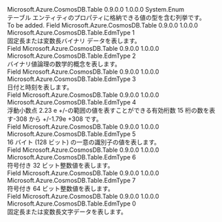 <Type Name="EdmType" FullName="Microsoft.Azure.CosmosDB.Table.EdmType">
  <TypeSignature Language="C#" Value="public enum EdmType" />
  <TypeSignature Language="ILAsm" Value=".class public auto ansi sealed EdmType extends System.Enum" />
  <TypeSignature Language="DocId" Value="T:Microsoft.Azure.CosmosDB.Table.EdmType" />
  <TypeSignature Language="VB.NET" Value="Public Enum EdmType" />
  <TypeSignature Language="F#" Value="type EdmType = " />
  <AssemblyInfo>
    <AssemblyName>Microsoft.Azure.CosmosDB.Table</AssemblyName>
    <AssemblyVersion>0.9.0.0</AssemblyVersion>
    <AssemblyVersion>1.0.0.0</AssemblyVersion>
  </AssemblyInfo>
  <Base>
    <BaseTypeName>System.Enum</BaseTypeName>
  </Base>
  <Docs>
    <summary>
            テーブル エンティティのプロパティに格納できる値の型を含む列挙です。
            </summary>
    <remarks>To be added.</remarks>
  </Docs>
  <Members>
    <Member MemberName="Binary">
      <MemberSignature Language="C#" Value="Binary" />
      <MemberSignature Language="ILAsm" Value=".field public static literal valuetype Microsoft.Azure.CosmosDB.Table.EdmType Binary = int32(1)" />
      <MemberSignature Language="DocId" Value="F:Microsoft.Azure.CosmosDB.Table.EdmType.Binary" />
      <MemberSignature Language="VB.NET" Value="Binary" />
      <MemberSignature Language="F#" Value="Binary = 1" Usage="Microsoft.Azure.CosmosDB.Table.EdmType.Binary" />
      <MemberType>Field</MemberType>
      <AssemblyInfo>
        <AssemblyName>Microsoft.Azure.CosmosDB.Table</AssemblyName>
        <AssemblyVersion>0.9.0.0</AssemblyVersion>
        <AssemblyVersion>1.0.0.0</AssemblyVersion>
      </AssemblyInfo>
      <ReturnValue>
        <ReturnType>Microsoft.Azure.CosmosDB.Table.EdmType</ReturnType>
      </ReturnValue>
      <MemberValue>1</MemberValue>
      <Docs>
        <summary>
            固定長または変数長バイナリ データを表します。
            </summary>
      </Docs>
    </Member>
    <Member MemberName="Boolean">
      <MemberSignature Language="C#" Value="Boolean" />
      <MemberSignature Language="ILAsm" Value=".field public static literal valuetype Microsoft.Azure.CosmosDB.Table.EdmType Boolean = int32(2)" />
      <MemberSignature Language="DocId" Value="F:Microsoft.Azure.CosmosDB.Table.EdmType.Boolean" />
      <MemberSignature Language="VB.NET" Value="Boolean" />
      <MemberSignature Language="F#" Value="Boolean = 2" Usage="Microsoft.Azure.CosmosDB.Table.EdmType.Boolean" />
      <MemberType>Field</MemberType>
      <AssemblyInfo>
        <AssemblyName>Microsoft.Azure.CosmosDB.Table</AssemblyName>
        <AssemblyVersion>0.9.0.0</AssemblyVersion>
        <AssemblyVersion>1.0.0.0</AssemblyVersion>
      </AssemblyInfo>
      <ReturnValue>
        <ReturnType>Microsoft.Azure.CosmosDB.Table.EdmType</ReturnType>
      </ReturnValue>
      <MemberValue>2</MemberValue>
      <Docs>
        <summary>
            バイナリ値論理の数学的概念を表します。
            </summary>
      </Docs>
    </Member>
    <Member MemberName="DateTime">
      <MemberSignature Language="C#" Value="DateTime" />
      <MemberSignature Language="ILAsm" Value=".field public static literal valuetype Microsoft.Azure.CosmosDB.Table.EdmType DateTime = int32(3)" />
      <MemberSignature Language="DocId" Value="F:Microsoft.Azure.CosmosDB.Table.EdmType.DateTime" />
      <MemberSignature Language="VB.NET" Value="DateTime" />
      <MemberSignature Language="F#" Value="DateTime = 3" Usage="Microsoft.Azure.CosmosDB.Table.EdmType.DateTime" />
      <MemberType>Field</MemberType>
      <AssemblyInfo>
        <AssemblyName>Microsoft.Azure.CosmosDB.Table</AssemblyName>
        <AssemblyVersion>0.9.0.0</AssemblyVersion>
        <AssemblyVersion>1.0.0.0</AssemblyVersion>
      </AssemblyInfo>
      <ReturnValue>
        <ReturnType>Microsoft.Azure.CosmosDB.Table.EdmType</ReturnType>
      </ReturnValue>
      <MemberValue>3</MemberValue>
      <Docs>
        <summary>
            日付と時刻を表します。
            </summary>
      </Docs>
    </Member>
    <Member MemberName="Double">
      <MemberSignature Language="C#" Value="Double" />
      <MemberSignature Language="ILAsm" Value=".field public static literal valuetype Microsoft.Azure.CosmosDB.Table.EdmType Double = int32(4)" />
      <MemberSignature Language="DocId" Value="F:Microsoft.Azure.CosmosDB.Table.EdmType.Double" />
      <MemberSignature Language="VB.NET" Value="Double" />
      <MemberSignature Language="F#" Value="Double = 4" Usage="Microsoft.Azure.CosmosDB.Table.EdmType.Double" />
      <MemberType>Field</MemberType>
      <AssemblyInfo>
        <AssemblyName>Microsoft.Azure.CosmosDB.Table</AssemblyName>
        <AssemblyVersion>0.9.0.0</AssemblyVersion>
        <AssemblyVersion>1.0.0.0</AssemblyVersion>
      </AssemblyInfo>
      <ReturnValue>
        <ReturnType>Microsoft.Azure.CosmosDB.Table.EdmType</ReturnType>
      </ReturnValue>
      <MemberValue>4</MemberValue>
      <Docs>
        <summary>
            浮動小数点 2.23 e +/-の範囲の値を表すことができる有効桁数 15 桁の数を表す-308 から +/-1.79e +308 です。
            </summary>
      </Docs>
    </Member>
    <Member MemberName="Guid">
      <MemberSignature Language="C#" Value="Guid" />
      <MemberSignature Language="ILAsm" Value=".field public static literal valuetype Microsoft.Azure.CosmosDB.Table.EdmType Guid = int32(5)" />
      <MemberSignature Language="DocId" Value="F:Microsoft.Azure.CosmosDB.Table.EdmType.Guid" />
      <MemberSignature Language="VB.NET" Value="Guid" />
      <MemberSignature Language="F#" Value="Guid = 5" Usage="Microsoft.Azure.CosmosDB.Table.EdmType.Guid" />
      <MemberType>Field</MemberType>
      <AssemblyInfo>
        <AssemblyName>Microsoft.Azure.CosmosDB.Table</AssemblyName>
        <AssemblyVersion>0.9.0.0</AssemblyVersion>
        <AssemblyVersion>1.0.0.0</AssemblyVersion>
      </AssemblyInfo>
      <ReturnValue>
        <ReturnType>Microsoft.Azure.CosmosDB.Table.EdmType</ReturnType>
      </ReturnValue>
      <MemberValue>5</MemberValue>
      <Docs>
        <summary>
            16 バイト (128 ビット) の一意の識別子の値を表します。
            </summary>
      </Docs>
    </Member>
    <Member MemberName="Int32">
      <MemberSignature Language="C#" Value="Int32" />
      <MemberSignature Language="ILAsm" Value=".field public static literal valuetype Microsoft.Azure.CosmosDB.Table.EdmType Int32 = int32(6)" />
      <MemberSignature Language="DocId" Value="F:Microsoft.Azure.CosmosDB.Table.EdmType.Int32" />
      <MemberSignature Language="VB.NET" Value="Int32" />
      <MemberSignature Language="F#" Value="Int32 = 6" Usage="Microsoft.Azure.CosmosDB.Table.EdmType.Int32" />
      <MemberType>Field</MemberType>
      <AssemblyInfo>
        <AssemblyName>Microsoft.Azure.CosmosDB.Table</AssemblyName>
        <AssemblyVersion>0.9.0.0</AssemblyVersion>
        <AssemblyVersion>1.0.0.0</AssemblyVersion>
      </AssemblyInfo>
      <ReturnValue>
        <ReturnType>Microsoft.Azure.CosmosDB.Table.EdmType</ReturnType>
      </ReturnValue>
      <MemberValue>6</MemberValue>
      <Docs>
        <summary>
            符号付き 32 ビット整数値を表します。
            </summary>
      </Docs>
    </Member>
    <Member MemberName="Int64">
      <MemberSignature Language="C#" Value="Int64" />
      <MemberSignature Language="ILAsm" Value=".field public static literal valuetype Microsoft.Azure.CosmosDB.Table.EdmType Int64 = int32(7)" />
      <MemberSignature Language="DocId" Value="F:Microsoft.Azure.CosmosDB.Table.EdmType.Int64" />
      <MemberSignature Language="VB.NET" Value="Int64" />
      <MemberSignature Language="F#" Value="Int64 = 7" Usage="Microsoft.Azure.CosmosDB.Table.EdmType.Int64" />
      <MemberType>Field</MemberType>
      <AssemblyInfo>
        <AssemblyName>Microsoft.Azure.CosmosDB.Table</AssemblyName>
        <AssemblyVersion>0.9.0.0</AssemblyVersion>
        <AssemblyVersion>1.0.0.0</AssemblyVersion>
      </AssemblyInfo>
      <ReturnValue>
        <ReturnType>Microsoft.Azure.CosmosDB.Table.EdmType</ReturnType>
      </ReturnValue>
      <MemberValue>7</MemberValue>
      <Docs>
        <summary>
            符号付き 64 ビット整数値を表します。
            </summary>
      </Docs>
    </Member>
    <Member MemberName="String">
      <MemberSignature Language="C#" Value="String" />
      <MemberSignature Language="ILAsm" Value=".field public static literal valuetype Microsoft.Azure.CosmosDB.Table.EdmType String = int32(0)" />
      <MemberSignature Language="DocId" Value="F:Microsoft.Azure.CosmosDB.Table.EdmType.String" />
      <MemberSignature Language="VB.NET" Value="String" />
      <MemberSignature Language="F#" Value="String = 0" Usage="Microsoft.Azure.CosmosDB.Table.EdmType.String" />
      <MemberType>Field</MemberType>
      <AssemblyInfo>
        <AssemblyName>Microsoft.Azure.CosmosDB.Table</AssemblyName>
        <AssemblyVersion>0.9.0.0</AssemblyVersion>
        <AssemblyVersion>1.0.0.0</AssemblyVersion>
      </AssemblyInfo>
      <ReturnValue>
        <ReturnType>Microsoft.Azure.CosmosDB.Table.EdmType</ReturnType>
      </ReturnValue>
      <MemberValue>0</MemberValue>
      <Docs>
        <summary>
            固定長または変数長文字データを表します。
            </summary>
      </Docs>
    </Member>
  </Members>
</Type>